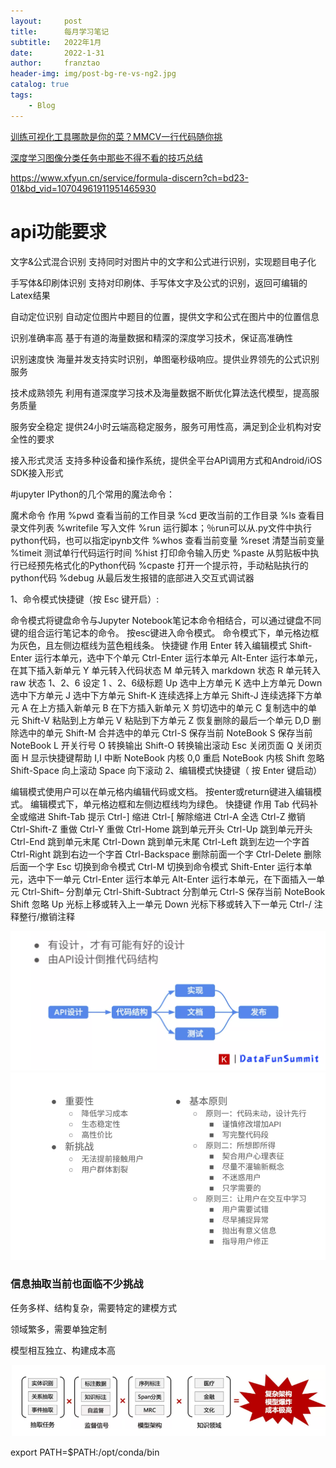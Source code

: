 ```yaml
---
layout:     post
title:      每月学习笔记
subtitle:   2022年1月
date:       2022-1-31
author:     franztao
header-img: img/post-bg-re-vs-ng2.jpg
catalog: true
tags:
    - Blog
---
```


[训练可视化工具哪款是你的菜？MMCV一行代码随你挑](https://mp.weixin.qq.com/s/adMGb6y9oRS-LaLAKvFGKg)


[深度学习图像分类任务中那些不得不看的技巧总结](https://mp.weixin.qq.com/s/rhLlQwSJavjCIUa9GLxjSA)


https://www.xfyun.cn/service/formula-discern?ch=bd23-01&bd_vid=10704961911951465930


# api功能要求
文字&公式混合识别
支持同时对图片中的文字和公式进行识别，实现题目电子化

手写体&印刷体识别
支持对印刷体、手写体文字及公式的识别，返回可编辑的 Latex结果

自动定位识别
自动定位图片中题目的位置，提供文字和公式在图片中的位置信息

识别准确率高
基于有道的海量数据和精深的深度学习技术，保证高准确性

识别速度快
海量并发支持实时识别，单图毫秒级响应。提供业界领先的公式识别服务

技术成熟领先
利用有道深度学习技术及海量数据不断优化算法迭代模型，提高服务质量

服务安全稳定
提供24小时云端高稳定服务，服务可用性高，满足到企业机构对安全性的要求

接入形式灵活
支持多种设备和操作系统，提供全平台API调用方式和Android/iOS SDK接入形式


#jupyter
IPython的几个常用的魔法命令：

魔术命令	作用
%pwd	查看当前的工作目录
%cd	更改当前的工作目录
%ls	查看目录文件列表
%writefile	写入文件
%run	运行脚本；％run可以从.py文件中执行python代码，也可以指定ipynb文件
%whos	查看当前变量
%reset	清楚当前变量
%timeit	测试单行代码运行时间
%hist	打印命令输入历史
%paste	从剪贴板中执行已经预先格式化的Python代码
%cpaste	打开一个提示符，手动粘贴执行的python代码
%debug	从最后发生报错的底部进入交互式调试器

1、命令模式快捷键（按 Esc 键开启）:

命令模式将键盘命令与Jupyter Notebook笔记本命令相结合，可以通过键盘不同键的组合运行笔记本的命令。
按esc键进入命令模式。
命令模式下，单元格边框为灰色，且左侧边框线为蓝色粗线条。
快捷键	作用
Enter	转入编辑模式
Shift-Enter	运行本单元，选中下个单元
Ctrl-Enter	运行本单元
Alt-Enter	运行本单元，在其下插入新单元
Y	单元转入代码状态
M	单元转入 markdown 状态
R	单元转入 raw 状态
1、2、6	设定 1 、2、6级标题
Up	选中上方单元
K	选中上方单元
Down	选中下方单元
J	选中下方单元
Shift-K	连续选择上方单元
Shift-J	连续选择下方单元
A	在上方插入新单元
B	在下方插入新单元
X	剪切选中的单元
C	复制选中的单元
Shift-V	粘贴到上方单元
V	粘贴到下方单元
Z	恢复删除的最后一个单元
D,D	删除选中的单元
Shift-M	合并选中的单元
Ctrl-S	保存当前 NoteBook
S	保存当前 NoteBook
L	开关行号
O	转换输出
Shift-O	转换输出滚动
Esc	关闭页面
Q	关闭页面
H	显示快捷键帮助
I,I	中断 NoteBook 内核
0,0	重启 NoteBook 内核
Shift	忽略
Shift-Space	向上滚动
Space	向下滚动
2、编辑模式快捷键（ 按 Enter 键启动）

编辑模式使用户可以在单元格内编辑代码或文档。
按enter或return键进入编辑模式。
编辑模式下，单元格边框和左侧边框线均为绿色。
快捷键	作用
Tab	代码补全或缩进
Shift-Tab	提示
Ctrl-]	缩进
Ctrl-[	解除缩进
Ctrl-A	全选
Ctrl-Z	撤销
Ctrl-Shift-Z	重做
Ctrl-Y	重做
Ctrl-Home	跳到单元开头
Ctrl-Up	跳到单元开头
Ctrl-End	跳到单元末尾
Ctrl-Down	跳到单元末尾
Ctrl-Left	跳到左边一个字首
Ctrl-Right	跳到右边一个字首
Ctrl-Backspace	删除前面一个字
Ctrl-Delete	删除后面一个字
Esc	切换到命令模式
Ctrl-M	切换到命令模式
Shift-Enter	运行本单元，选中下一单元
Ctrl-Enter	运行本单元
Alt-Enter	运行本单元，在下面插入一单元
Ctrl-Shift–	分割单元
Ctrl-Shift-Subtract	分割单元
Ctrl-S	保存当前 NoteBook
Shift	忽略
Up	光标上移或转入上一单元
Down	光标下移或转入下一单元
Ctrl-/	注释整行/撤销注释


![img_3.png](img/2022-01-31-monthly_note_202201/img_3.png)
![img_4.png](img/2022-01-31-monthly_note_202201/img_4.png)


### 信息抽取当前也面临不少挑战
任务多样、结构复杂，需要特定的建模方式

领域繁多，需要单独定制

模型相互独立、构建成本高

![img_5.png](img/2022-01-31-monthly_note_202201/img_5.png)

export PATH=$PATH:/opt/conda/bin 
